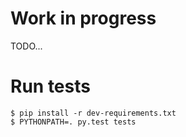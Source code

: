 # Work in progress

TODO...

# Run tests

    $ pip install -r dev-requirements.txt
    $ PYTHONPATH=. py.test tests
